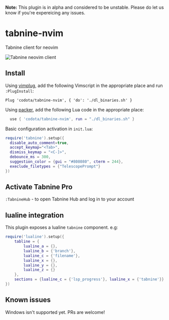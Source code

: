 __Note:__ This plugin is in alpha and considered to be unstable. Please do let us know if you're expereicing any issues.

# tabnine-nvim

Tabnine client for neovim

![Tabnine neovim client](https://github.com/codota/tabnine-nvim/blob/master/expamples/javascript.gif)

## Install

Using [vimplug](https://github.com/junegunn/vim-plug), add the following Vimscript in the appropriate place and run `:PlugInstall`:

```
Plug 'codota/tabnine-nvim', { 'do': './dl_binaries.sh' }
```

Using [packer](https://github.com/wbthomason/packer.nvim), add the following Lua code in the appropriate place:

```lua
  use { 'codota/tabnine-nvim', run = "./dl_binaries.sh" }
```

Basic configuration activation in `init.lua`:

```lua
require('tabnine').setup({
  disable_auto_comment=true,
  accept_keymap="<Tab>",
  dismiss_keymap = "<C-]>",
  debounce_ms = 300,
  suggestion_color = {gui = "#808080", cterm = 244},
  execlude_filetypes = {"TelescopePrompt"}
})
```



## Activate Tabnine Pro

`:TabnineHub` - to open Tabnine Hub and log in to your account

## lualine integration

This plugin exposes a lualine `tabnine` component. e.g:

```lua
require('lualine').setup({
    tabline = {
        lualine_a = {},
        lualine_b = {'branch'},
        lualine_c = {'filename'},
        lualine_x = {},
        lualine_y = {},
        lualine_z = {}
    },
    sections = {lualine_c = {'lsp_progress'}, lualine_x = {'tabnine'}}
})
```

## Known issues

Windows isn't supported yet. PRs are welcome!

